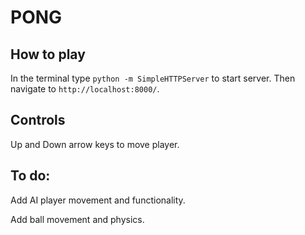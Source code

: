 # PONG

## How to play
In the terminal type `python -m SimpleHTTPServer` to start server. Then navigate to `http://localhost:8000/`.

## Controls
Up and Down arrow keys to move player.

## To do:
Add AI player movement and functionality.

Add ball movement and physics.
